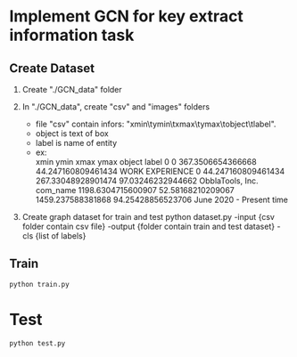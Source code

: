 # Implement GCN for key extract information task

## Create Dataset

1. Create "./GCN_data" folder

2. In "./GCN_data", create "csv" and "images" folders
    - file "csv" contain infors: "xmin\tymin\txmax\tymax\tobject\tlabel".
    - object is text of box
    - label is name of entity
    - ex:   
        xmin    ymin    xmax    ymax    object  label
        0   0   367.3506654366668   44.247160809461434  WORK EXPERIENCE 
        0   44.247160809461434  267.33048928901474  97.03246232944662   ObblaTools, Inc.    com_name
        1198.6304715600907  52.58168210209067   1459.237588381868   94.25428856523706   June 2020 - Present time

3. Create graph dataset for train and test
    python dataset.py -input {csv folder contain csv file} -output {folder contain train and test dataset} -cls {list of labels} 

## Train
    python train.py 

# Test
    python test.py
